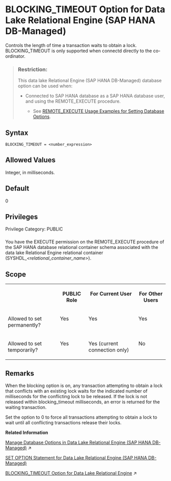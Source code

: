 <!-- loio8104fc0cdf4143caa395e241e58db92a -->

# BLOCKING\_TIMEOUT Option for Data Lake Relational Engine \(SAP HANA DB-Managed\)

Controls the length of time a transaction waits to obtain a lock. BLOCKING\_TIMEOUT is only supported when connectd directly to the co-ordinator.



> ### Restriction:  
> This data lake Relational Engine \(SAP HANA DB-Managed\) database option can be used when:
> 
> -   Connected to SAP HANA database as a SAP HANA database user, and using the REMOTE\_EXECUTE procedure.
> 
>     -   See [REMOTE\_EXECUTE Usage Examples for Setting Database Options](remote-execute-usage-examples-for-setting-database-options-0023bea.md).



<a name="loio8104fc0cdf4143caa395e241e58db92a__section_ytj_2yn_hrb"/>

## Syntax

```
BLOCKING_TIMEOUT = <number_expression>
```



<a name="loio8104fc0cdf4143caa395e241e58db92a__section_e45_2yn_hrb"/>

## Allowed Values

Integer, in milliseconds.



<a name="loio8104fc0cdf4143caa395e241e58db92a__section_wmd_fyn_hrb"/>

## Default

0



<a name="loio8104fc0cdf4143caa395e241e58db92a__section_ybc_q1w_cxb"/>

## Privileges

Privilege Category: PUBLIC



### 

You have the EXECUTE permission on the REMOTE\_EXECUTE procedure of the SAP HANA database relational container schema associated with the data lake Relational Engine relational container \(SYSHDL\_*<relational\_container\_name\>*\).



<a name="loio8104fc0cdf4143caa395e241e58db92a__section_rkl_qmb_dxb"/>

## Scope


<table>
<tr>
<th valign="top">

 



</th>
<th valign="top">

PUBLIC Role



</th>
<th valign="top">

For Current User



</th>
<th valign="top">

For Other Users



</th>
</tr>
<tr>
<td valign="top">

Allowed to set permanently?



</td>
<td valign="top">

Yes



</td>
<td valign="top">

Yes



</td>
<td valign="top">

Yes



</td>
</tr>
<tr>
<td valign="top">

Allowed to set temporarily?



</td>
<td valign="top">

Yes



</td>
<td valign="top">

Yes \(current connection only\)



</td>
<td valign="top">

No



</td>
</tr>
</table>



<a name="loio8104fc0cdf4143caa395e241e58db92a__section_okc_kyn_hrb"/>

## Remarks

When the blocking option is on, any transaction attempting to obtain a lock that conflicts with an existing lock waits for the indicated number of milliseconds for the conflicting lock to be released. If the lock is not released within blocking\_timeout milliseconds, an error is returned for the waiting transaction.

Set the option to 0 to force all transactions attempting to obtain a lock to wait until all conflicting transactions release their locks.

**Related Information**  


[Manage Database Options in Data Lake Relational Engine (SAP HANA DB-Managed)](https://help.sap.com/viewer/9220e7fec0fe4503b5c5a6e21d584e63/2023_1_QRC/en-US/964f12eb2961478b8205f5bfd8ee2ec6.html "Data lake Relational Engine database options are configurable settings that change the way the data lake Relational Engine database behaves or performs.") :arrow_upper_right:

[SET OPTION Statement for Data Lake Relational Engine \(SAP HANA DB-Managed\)](../030-sql-statements/set-option-statement-for-data-lake-relational-engine-sap-hana-db-managed-84a37a4.md "Changes options that affect the behavior of the database and its compatibility with Transact-SQL. Setting the value of an option can change the behavior for all users or an individual user, in either a temporary or permanent scope.")

[BLOCKING_TIMEOUT Option for Data Lake Relational Engine](https://help.sap.com/viewer/19b3964099384f178ad08f2d348232a9/2023_1_QRC/en-US/a31619c984f2101582cbbe66dee24be8.html "Controls the length of time a transaction waits to obtain a lock. BLOCKING_TIMEOUT is only supported when connectd directly to the co-ordinator.") :arrow_upper_right:

